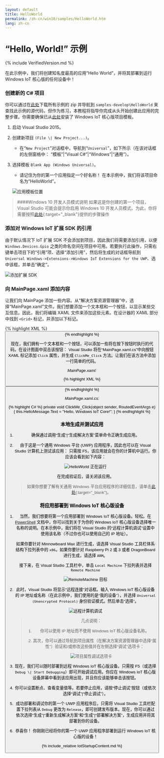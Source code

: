 ```yaml
---
layout: default
title: HelloWorld
permalink: /zh-cn/win10/samples/HelloWorld.htm
lang: zh-cn
---
```


# “Hello, World!” 示例

{% include VerifiedVersion.md %}

在此示例中，我们将创建知名度最高的应用“Hello World”，并将其部署到运行 Windows IoT 核心版的任何设备中！

### 创建新的 C\# 项目
你可以通过在[此处](https://github.com/ms-iot/samples/archive/develop.zip)下载所有示例的 zip 并导航到 `samples-develop\HelloWorld` 来查找此示例的源代码，但作为练习，本教程将指导你完成从头开始创建此应用的完整步骤。你需要确保已从[此处](https://visualstudiogallery.msdn.microsoft.com/55b357e1-a533-43ad-82a5-a88ac4b01dec)安装了 Windows IoT 核心版项目模板。

1. 启动 Visual Studio 2015。

1. 创建新项目 `(File \| New Project...)`。
       
    * 在“`New Project`”对话框中，导航到“`Universal`”，如下所示（在该对话框的左侧窗格中： “模板”\|“Visual C\#”\|“Windows”\|“通用”）。
    
1. 选择模板 `Blank App (Windows Universal)`。

    * 请记住为你的第一个应用指定一个好名称！ 在本示例中，我们将该项目命名为“HelloWorld”。

    ![应用模板位置]({{site.baseurl}}/Resources/images/HelloWorld/new-cs-project-dialog.PNG)

> ####Windows 10 开发人员模式说明
> 如果这是你创建的第一个项目，Visual Studio 可能会提示你启用 Windows 10 开发人员模式。为此，你将需要按照[此处](https://msdn.microsoft.com/library/windows/apps/xaml/dn706236.aspx){:target="_blank"}提供的步骤操作

### 添加对 Windows IoT 扩展 SDK 的引用

由于默认情况下 IoT 扩展 SDK 不会添加到项目，因此我们将需要添加引用，以便 `Windows.Devices.Gpio` 之类的命名空间在项目中可用。若要执行此操作，只需右键单击项目下的“引用”项、选择“添加引用”，然后将生成的对话框导航到 `Universal Windows->Extensions->Windows IoT Extensions for the UWP`、选中该框，并单击“确定”。

![添加扩展 SDK]({{site.baseurl}}/Resources/images/HelloWorld/Add_IoT_Extension_Reference.PNG)

### 向 MainPage.xaml 添加内容
让我们向 MainPage 添加一些内容。从“解决方案资源管理器”中，选择“MainPage.xaml”文件。我们想要添加一个文本框和一个按钮，以显示某些交互信息。因此，我们将编辑 XAML 文件来添加这些元素。在设计器的 XAML 部分中找到 `<Grid>` 标记，并添加以下标记。

{% highlight XML %}
<Grid Background="{ThemeResource ApplicationPageBackgroundThemeBrush}">
    <StackPanel HorizontalAlignment="Center" VerticalAlignment="Center">
    <TextBox x:Name="HelloMessage" Text="Hello, World!" Margin="10" IsReadOnly="True"/>
    <Button x:Name="ClickMe" Content="Click Me!"  Margin="10" HorizontalAlignment="Center"/>
    </StackPanel>
</Grid>
{% endhighlight %}

现在，我们拥有一个文本框和一个按钮，可以添加一些将在按下按钮时执行的代码。在设计图面中双击该按钮： Visual Studio 将在“MainPage.xaml.cs”中向按钮 XAML 标记添加 `Click` 属性，并生成 `ClickMe_Click` 方法。让我们在该方法中添加一行简单的代码。

*MainPage.xaml:*

{% highlight XML %}
<Button x:Name="ClickMe" Content="Click Me!"  Margin="10" HorizontalAlignment="Center" Click="ClickMe_Click"/>
{% endhighlight %}
  
*MainPage.xaml.cs:*

{% highlight C# %}
private void ClickMe_Click(object sender, RoutedEventArgs e)
{
    this.HelloMessage.Text = "Hello, Windows IoT Core!";
}
{% endhighlight %}

### 本地生成并测试应用
1. 确保通过调用“生成”\|“生成解决方案”菜单命令正确生成应用。

1. 由于这是一个通用 Windows 平台 \(UWP\) 应用程序，因此也可以在 Visual Studio 计算机上测试该应用： 只需按 F5，该应用就会在你的计算机中运行。你应该会看到如下内容：

    ![HelloWorld 正在运行]({{site.baseurl}}/Resources/images/HelloWorld/HelloWorldAppLocal.PNG)

    在完成验证后，请关闭该应用。
    
    > 如果你想要了解有关通用 Windows 平台应用程序的详细信息，请单击[此处](https://msdn.microsoft.com/library/windows/apps/dn894631.aspx){:target="_blank"}。

### 将应用部署到 Windows IoT 核心版设备
1. 当然，我们想要将第一个应用部署到 Windows IoT 核心版设备。轻松。在 [PowerShell]({{site.baseurl}}/{{page.lang}}/win10/samples/PowerShell.htm) 文档中，你可以找到关于为你的 Windows IoT 核心版设备选择唯一名称的说明。在本示例中，我们将在 Visual Studio 的“远程计算机调试”设置中使用该名称（不过你也可以使用自己的 IP 地址）。

    如果你要针对 Minnowboard Max 进行生成，请选择 Visual Studio 工具栏体系结构下拉列表中的 `x86`。如果你要针对 Raspberry Pi 2 或 3 或者 DragonBoard 进行生成，请选择 `ARM`。

    接下来，在 Visual Studio 工具栏中，单击 `Local Machine` 下拉列表并选择 `Remote Machine`<br/>

    ![RemoteMachine 目标]({{site.baseurl}}/Resources/images/HelloWorld/cs-remote-machine-debugging.png)

1. 此时，Visual Studio 将显示“远程连接”对话框。输入 Windows IoT 核心版设备的 IP 地址或名称（在此示例中，我们使用的是“我的设备”），并选择 `Universal (Unencrypted Protocol)` 身份验证模式。然后单击“选择”。

    ![远程计算机调试]({{site.baseurl}}/Resources/images/HelloWorld/cs-remote-connections.PNG)

    > 几点说明：
    >
    > 1. 你可以使用 IP 地址而不使用 Windows IoT 核心版设备名称。
    >
    > 2. 其次，你可以通过导航到项目属性（在解决方案资源管理器中选择“属性”）验证和/或修改这些值并在左侧选择“调试”选项卡：
    >
    > ![项目属性调试选项卡]({{site.baseurl}}/Resources/images/HelloWorld/cs-debug-project-properties.PNG)

1. 现在，我们可以随时部署到远程 Windows IoT 核心版设备。只需按 F5（或选择 `Debug \| Start Debugging`）即可开始调试应用。你应在 Windows IoT 核心版设备屏幕中看到该应用出现，并且你应该能够单击该按钮。

1. 你可以设置断点、查看变量值等。若要停止应用，请按“停止调试”按钮（或依次选择“调试”\|“停止调试”）。

1. 成功部署和调试你的第一个 UWP 应用程序后，只需将 Visual Studio 工具栏配置下拉列表从 `Debug` 更改为 `Release`，即可创建发布版本。现在，你可以通过依次选择“生成”\|“重新生成解决方案”和“生成”\|“部署解决方案”，生成应用并将其部署到你的设备。

1. 恭喜你！ 你刚刚已经将你的第一个 UWP 应用程序部署到运行 Windows IoT 核心版的设备！

{% include_relative IotStartupContent.md %}
